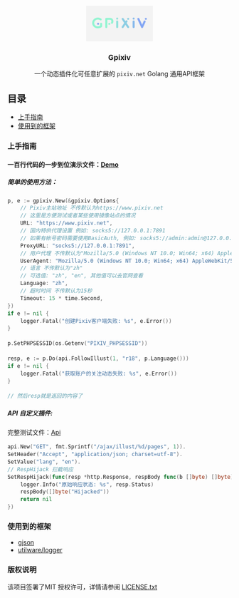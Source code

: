 <p align="center">
  <a href="https://github.com/ClarkQAQ/gpixiv">
    <img src="images/logo.png" alt="Logo" width="150" height="80">
  </a>

  <h3 align="center">Gpixiv</h3>
  <p align="center">
    一个动态插件化可任意扩展的 <code>pixiv.net</code> Golang 通用API框架
    <br />
  </p>
</p>

## 目录

- [上手指南](#上手指南)
- [使用到的框架](#使用到的框架)

### 上手指南


#### 一百行代码的一步到位演示文件：[Demo](https://github.com/ClarkQAQ/gpixiv/tree/master/example/demo)

##### 简单的使用方法：

```go
p, e := gpixiv.New(&gpixiv.Options{
	// Pixiv主站地址 不传默认为https://www.pixiv.net
	// 这里是方便测试或者某些使用镜像站点的情况
	URL: "https://www.pixiv.net",
	// 国内特供代理设置 例如: socks5://127.0.0.1:7891
	// 如果有帐号密码需要使用BasicAuth, 例如: socks5://admin:admin@127.0.0.1:7891
	ProxyURL: "socks5://127.0.0.1:7891",
	// 用户代理 不传默认为"Mozilla/5.0 (Windows NT 10.0; Win64; x64) AppleWebKit/537.36 (KHTML, like Gecko) Chrome/80.0.3987.132 Safari/537.36"
	UserAgent: "Mozilla/5.0 (Windows NT 10.0; Win64; x64) AppleWebKit/537.36 (KHTML, like Gecko) Chrome/80.0.3987.132 Safari/537.36",
	// 语言 不传默认为"zh"
	// 可选值: "zh", "en", 其他值可以去官网查看
	Language: "zh",
	// 超时时间 不传默认为15秒
	Timeout: 15 * time.Second,
})
if e != nil {
	logger.Fatal("创建Pixiv客户端失败: %s", e.Error())
}

p.SetPHPSESSID(os.Getenv("PIXIV_PHPSESSID"))

resp, e := p.Do(api.FollowIllust(1, "r18", p.Language()))
if e != nil {
	logger.Fatal("获取账户的关注动态失败: %s", e.Error())
}

// 然后resp就是返回的内容了
```

##### API 自定义插件:

完整测试文件：[Api](https://github.com/ClarkQAQ/gpixiv/tree/master/example/api)

```go
api.New("GET", fmt.Sprintf("/ajax/illust/%d/pages", 1)).
SetHeader("Accept", "application/json; charset=utf-8").
SetValue("lang", "en").
// RespHijack 拦截响应
SetRespHijack(func(resp *http.Response, respBody func(b []byte) []byte) error {
	logger.Info("原始响应状态: %s", resp.Status)
	respBody([]byte("Hijacked"))
	return nil
})
```

### 使用到的框架

- [gjson](https://github.com/tidwall/gjson)
- [utilware/logger](https://github.com/ClarkQAQ/utilware)

### 版权说明

该项目签署了MIT 授权许可，详情请参阅 [LICENSE.txt](https://github.com/shaojintian/Best_README_template/blob/master/LICENSE.txt)




